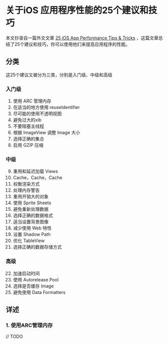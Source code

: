 # 关于iOS 应用程序性能的25个建议和技巧

本文抄录自一篇外文文章 [25 iOS App Performance Tips & Tricks](https://www.raywenderlich.com/2752-25-ios-app-performance-tips-tricks) ，这篇文章总结了25个建议和技巧，你可以使用他们来提高应用程序的性能。

## 分类

这25个建议又被分为三类，分别是入门级、中级和高级

### 入门级

1. 使用 ARC 管理内存
2. 在适当的地方使用 reuseIdentifier
3. 尽可能的使用不透明视图
4. 避免过大的xib
5. 不要阻塞主线程
6. 根据 ImageView 调整 Image 大小
7. 选择正确的集合
8. 启用 GZIP 压缩

### 中级

9. 重用和延迟加载 Views
10. Cache，Cache，Cache
11. 权衡渲染方式
12. 处理内存警告
13. 重用开销大的对象
14. 使用 Sprite Sheets
15. 避免重新处理数据
16. 选择正确的数据格式
17. 适当设置背景图像
18. 减少使用 Web 特性
19. 设置 Shadow Path
20. 优化 TableView
21. 选择正确的数据存储方式

### 高级

22. 加速启动时间
23. 使用 Autorelease Pool
24. 选择是否缓存 Image
25. 避免使用 Data Formatters

## 详述

### 1. 使用ARC管理内存

// TODO
